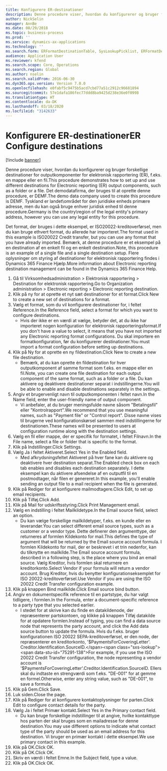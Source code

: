 ```yaml
---
title: Konfigurere ER-destinationer
description: Denne procedure viser, hvordan du konfigurerer og bruger forskellige destinationer for outputkomponenter for elektronisk rapportering (ER), f.eks. en mappe eller en fil.
author: NickSelin
manager: AnnBe
ms.date: 08/29/2018
ms.topic: business-process
ms.prod: ''
ms.service: dynamics-ax-applications
ms.technology: ''
ms.search.form: ERFormatDestinationTable, SysLookupPicklist, ERFormatDestinationSettings, ERFormatDestinationEmailSettings, ERExpressionDesignerFormula, SRSPrintDestinationTokens
audience: Application User
ms.reviewer: kfend
ms.search.scope: Core, Operations
ms.search.region: Global
ms.author: nselin
ms.search.validFrom: 2016-06-30
ms.dyn365.ops.version: Version 7.0.0
ms.openlocfilehash: e0fabf5c9475b5acd7cbd77a51c2912c96681894
ms.sourcegitcommit: 57e1dafa186fec77ddd8ba9425d238e36e0f0998
ms.translationtype: HT
ms.contentlocale: da-DK
ms.lasthandoff: 03/18/2020
ms.locfileid: "3142633"
---
```

# <a name="er-configure-destinations"></a><span data-ttu-id="75291-103">Konfigurere ER-destinationer</span><span class="sxs-lookup"><span data-stu-id="75291-103">ER Configure destinations</span></span>

[!include [banner](../../includes/banner.md)]

<span data-ttu-id="75291-104">Denne procedure viser, hvordan du konfigurerer og bruger forskellige destinationer for outputkomponenter for elektronisk rapportering (ER), f.eks. en mappe eller en fil.</span><span class="sxs-lookup"><span data-stu-id="75291-104">This procedure demonstrates how to set up and use different destinations for Electronic reporting (ER) output components, such as a folder or a file.</span></span> <span data-ttu-id="75291-105">Det demodatafirma, der bruges til at oprette denne procedure, er DEMF.</span><span class="sxs-lookup"><span data-stu-id="75291-105">The demo data company used to create this procedure is DEMF.</span></span> <span data-ttu-id="75291-106">Tyskland er landet\området for den juridiske enheds primære adresse, men du kan også bruge enhver juridisk enhed til denne procedure.</span><span class="sxs-lookup"><span data-stu-id="75291-106">Germany is the country\region of the legal entity's primary address, however you can use any legal entity for this procedure.</span></span> 

<span data-ttu-id="75291-107">Det format, der bruges i dette eksempel, er ISO20022-kreditoverførsel, men du kan bruge ethvert format, du allerede har importeret.</span><span class="sxs-lookup"><span data-stu-id="75291-107">The format used in this example is ISO20022 Credit transfer, but you can use any format that you have already imported.</span></span> <span data-ttu-id="75291-108">Bemærk, at denne procedure er et eksempel på en destination af en enkelt fil og en enkelt destination.</span><span class="sxs-lookup"><span data-stu-id="75291-108">Note, this procedure is an example of a single file and a single destination setup.</span></span> <span data-ttu-id="75291-109">Flere oplysninger om styring af destinationer for elektronisk rapportering findes i Dynamics 365 Finance Hjælp.</span><span class="sxs-lookup"><span data-stu-id="75291-109">More information about Electronic reporting destination management can be found in the Dynamics 365 Finance Help.</span></span>

1. <span data-ttu-id="75291-110">Gå til Virksomhedsadministration > Elektronisk rapportering > Destination for elektronisk rapportering.</span><span class="sxs-lookup"><span data-stu-id="75291-110">Go to Organization administration > Electronic reporting > Electronic reporting destination.</span></span>
2. <span data-ttu-id="75291-111">Klik på ny for at oprette et nyt sæt destinationer for et format.</span><span class="sxs-lookup"><span data-stu-id="75291-111">Click New to create a new set of destinations for a format.</span></span>
3. <span data-ttu-id="75291-112">Vælg et format, som du vil konfigurere destinationer for, i feltet Reference.</span><span class="sxs-lookup"><span data-stu-id="75291-112">In the Reference field, select a format for which you want to configure destinations.</span></span>
    * <span data-ttu-id="75291-113">Hvis der ikke er en værdi at vælge, betyder det, at du ikke har importeret nogen konfiguration for elektronisk rapporteringsformat.</span><span class="sxs-lookup"><span data-stu-id="75291-113">If you don't have a value to select, it means that you have not imported any Electronic reporting format configurations.</span></span> <span data-ttu-id="75291-114">Du skal importere en formatkonfiguration, før du konfigurerer destinationer.</span><span class="sxs-lookup"><span data-stu-id="75291-114">You must import a format configuration before setting up destinations.</span></span>  
4. <span data-ttu-id="75291-115">Klik på Ny for at oprette en ny fildestination.</span><span class="sxs-lookup"><span data-stu-id="75291-115">Click New to create a new file destination.</span></span>
    * <span data-ttu-id="75291-116">Bemærk, at du kan oprette én fildestination for hver outputkomponent af samme format som f.eks. en mappe eller en fil.</span><span class="sxs-lookup"><span data-stu-id="75291-116">Note, you can create one file destination for each output component of the same format, such as a folder or a file.</span></span> <span data-ttu-id="75291-117">Du kan aktivere og deaktivere destinationer separat i indstillingerne.</span><span class="sxs-lookup"><span data-stu-id="75291-117">You will be able to enable and disable destinations separately in the settings.</span></span>  
5. <span data-ttu-id="75291-118">Angiv et brugervenligt navn til outputkomponenten i feltet navn.</span><span class="sxs-lookup"><span data-stu-id="75291-118">In the Name field, enter the user-friendly name of output component.</span></span>
    * <span data-ttu-id="75291-119">Vi anbefaler, at du bruger meningsfulde navne såsom "Betalingsfil" eller "Kontrolrapport".</span><span class="sxs-lookup"><span data-stu-id="75291-119">We recommend that you use meaningful names, such as "Payment file" or "Control report".</span></span> <span data-ttu-id="75291-120">Disse navne vises til brugerne ved konfigurationskørsel sammen med indstillingerne for destinationen.</span><span class="sxs-lookup"><span data-stu-id="75291-120">These names will be presented to users at configuration runtime along with the destination settings.</span></span>  
6. <span data-ttu-id="75291-121">Vælg en fil eller mappe, der er specifik for formatet, i feltet Filnavn.</span><span class="sxs-lookup"><span data-stu-id="75291-121">In the File name, select a file or folder that is specific to the format.</span></span>
7. <span data-ttu-id="75291-122">Klik på Indstillinger.</span><span class="sxs-lookup"><span data-stu-id="75291-122">Click Settings.</span></span>
8. <span data-ttu-id="75291-123">Vælg Ja i feltet Aktiveret.</span><span class="sxs-lookup"><span data-stu-id="75291-123">Select Yes in the Enabled field.</span></span>
    * <span data-ttu-id="75291-124">Med afkrydsningsfeltet Aktiveret på hver fane kan du aktivere og deaktivere hver destination separat.</span><span class="sxs-lookup"><span data-stu-id="75291-124">The Enabled check box on each tab enables and disables each destination separately.</span></span> <span data-ttu-id="75291-125">I dette eksempel kan du aktivere afsendelse af en outputfil til en postmodtager, når filen er genereret.</span><span class="sxs-lookup"><span data-stu-id="75291-125">In this example, you'll enable sending an output file to a mail recipient when the file is generated.</span></span>  
9. <span data-ttu-id="75291-126">Klik på Rediger for at konfigurere mailmodtagere.</span><span class="sxs-lookup"><span data-stu-id="75291-126">Click Edit, to set up email recipients.</span></span>
10. <span data-ttu-id="75291-127">Klik på Tilføj.</span><span class="sxs-lookup"><span data-stu-id="75291-127">Click Add.</span></span>
11. <span data-ttu-id="75291-128">Klik på Mail for udskriftsstyring.</span><span class="sxs-lookup"><span data-stu-id="75291-128">Click Print Management email.</span></span>
12. <span data-ttu-id="75291-129">Vælg en indstilling i feltet Mailkildetype.</span><span class="sxs-lookup"><span data-stu-id="75291-129">In the Email source  field, select an option.</span></span>
    * <span data-ttu-id="75291-130">Du kan vælge forskellige mailkildetyper, f.eks. en kunde eller en leverandør.</span><span class="sxs-lookup"><span data-stu-id="75291-130">You can select different email source types, such as a customer or a vendor type.</span></span> <span data-ttu-id="75291-131">Dette definerer den argumenttype, der returneres af formlen Kildekonto for mail.</span><span class="sxs-lookup"><span data-stu-id="75291-131">This defines the type of argument that will be returned by the Email source account formula.</span></span> <span data-ttu-id="75291-132">I formlen Kildekonto for mail, der er beskrevet i et trin nedenfor, kan du tilknytte en mailkilde.</span><span class="sxs-lookup"><span data-stu-id="75291-132">The Email source account formula, described in a following step, is the place where you bind an email source.</span></span> <span data-ttu-id="75291-133">Vælg Kreditor, hvis formlen skal returnere en kreditorkonto.</span><span class="sxs-lookup"><span data-stu-id="75291-133">Select Vendor if your formula will return a vendor account.</span></span> <span data-ttu-id="75291-134">Brug Kreditor, hvis du benytter konfigurationseksemplet for ISO 20022-kreditoverførsel.</span><span class="sxs-lookup"><span data-stu-id="75291-134">Use Vendor if you are using the ISO 20022 Credit Transfer configuration example.</span></span>  
13. <span data-ttu-id="75291-135">Klik på knappen Bind mailkilde.</span><span class="sxs-lookup"><span data-stu-id="75291-135">Click Email source bind button.</span></span>
14. <span data-ttu-id="75291-136">Angiv en dokumentspecifik reference til en partstype, du har valgt tidligere, i formlen.</span><span class="sxs-lookup"><span data-stu-id="75291-136">In the Formula, enter a document-specific reference to a party type that you selected earlier.</span></span>
    * <span data-ttu-id="75291-137">I stedet for at skrive kan du finde en datakildenode, der repræsenterer partskontoen, og klikke på knappen Tilføj datakilde for at opdatere formlen.</span><span class="sxs-lookup"><span data-stu-id="75291-137">Instead of typing, you can find a data source node that represents the party account, and click the Add data source button to update the formula.</span></span> <span data-ttu-id="75291-138">Hvis du f.eks. bruger konfigurationen ISO 20022 SEPA-kreditoverførsel, er den node, der repræsenterer en kreditorkonto, '$PaymentsForCoveringLetter'. Creditor.Identification.SourceID.</span><span class="sxs-lookup"><span data-stu-id="75291-138">For example, if you use the ISO 20022 Credit Transfer configuration, the node representing a vendor account is '$PaymentsForCoveringLetter'.Creditor.Identification.SourceID.</span></span> <span data-ttu-id="75291-139">Ellers skal du indtaste en strengværdi som f.eks. "DE-001" for at gemme en formel.</span><span class="sxs-lookup"><span data-stu-id="75291-139">Otherwise, enter any string value, such as "DE-001", to save a formula.</span></span>  
15. <span data-ttu-id="75291-140">Klik på Gem.</span><span class="sxs-lookup"><span data-stu-id="75291-140">Click Save.</span></span>
16. <span data-ttu-id="75291-141">Luk siden.</span><span class="sxs-lookup"><span data-stu-id="75291-141">Close the page.</span></span>
17. <span data-ttu-id="75291-142">Klik på Rediger for at konfigurere kontaktoplysninger for parten.</span><span class="sxs-lookup"><span data-stu-id="75291-142">Click Edit to configure contact details for the party.</span></span>
18. <span data-ttu-id="75291-143">Vælg Ja i feltet Primær kontakt.</span><span class="sxs-lookup"><span data-stu-id="75291-143">Select Yes in the Primary contact field.</span></span>
    * <span data-ttu-id="75291-144">Du kan bruge forskellige indstillinger til at angive, hvilke kontakttype hos parten der skal bruges som en mailadresse for denne destination.</span><span class="sxs-lookup"><span data-stu-id="75291-144">You may use different options to indicate what contact type of the party should be used as an email address for this destination.</span></span> <span data-ttu-id="75291-145">Vi bruger en primær kontakt i dette eksempel.</span><span class="sxs-lookup"><span data-stu-id="75291-145">We use primary contact in this example.</span></span>  
19. <span data-ttu-id="75291-146">Klik på OK.</span><span class="sxs-lookup"><span data-stu-id="75291-146">Click OK.</span></span>
20. <span data-ttu-id="75291-147">Klik på OK.</span><span class="sxs-lookup"><span data-stu-id="75291-147">Click OK.</span></span>
21. <span data-ttu-id="75291-148">Skriv en værdi i feltet Emne.</span><span class="sxs-lookup"><span data-stu-id="75291-148">In the Subject field, type a value.</span></span>
22. <span data-ttu-id="75291-149">Klik på OK.</span><span class="sxs-lookup"><span data-stu-id="75291-149">Click OK.</span></span>

